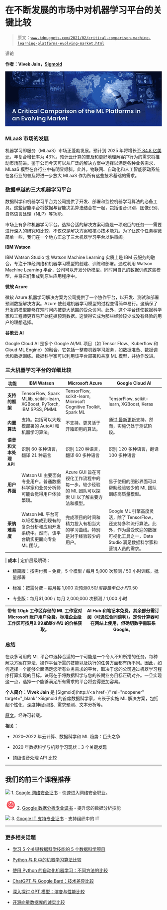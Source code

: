 # 在不断发展的市场中对机器学习平台的关键比较

> 原文：[`www.kdnuggets.com/2021/02/critical-comparison-machine-learning-platforms-evolving-market.html`](https://www.kdnuggets.com/2021/02/critical-comparison-machine-learning-platforms-evolving-market.html)

评论

**作者：Vivek Jain，[Sigmoid](https://www.sigmoid.com/)**

![图片](img/2c4bf2001741dc2bee3f84fae4130776.png)

### MLaaS 市场的发展

机器学习即服务（MLaaS）市场正蓬勃发展。预计到 2025 年将增长至[ 84.8 亿美元](https://www.mordorintelligence.com/industry-reports/global-machine-learning-as-a-service-mlaas-market)，年复合增长率为 43%。预计云计算的普及和更好地理解客户行为的需求将推动市场前进。鉴于公司今天可以从广泛的解决方案中选择以满足各种业务需求，MLaaS 模型在各行业中有明显倾斜。此外，物联网、自动化和人工智能驱动系统在各行业的普及将进一步放大 MLaaS 作为所有这些技术基础的需求。

### **数据卓越的三大机器学习平台**

数据科学和机器学习平台为公司提供了开发、部署和监控机器学习算法的必备工具。这些智能平台将数据与智能决策算法结合在一起，包括语音识别、图像识别、自然语言处理（NLP）等功能。

市场上有多种机器学习平台。选择合适的解决方案可能是一项艰巨的任务——需要进行深入的研究和比较，不仅仅是解决方案和核心技术能力。为了让这个任务稍微简单一些，我们在一个地方汇总了三大机器学习平台以供审阅。

**IBM Watson**

IBM Watson Studio 或 Watson Machine Learning 实质上是 IBM 云服务的融合，专注于神经网络和机器学习模型的创建、训练和部署。通过利用 Watson Machine Learning 平台，公司可以开发分析模型，同时用自己的数据训练这些模型，并将它们集成到原生应用程序中。

**微软 Azure**

微软 Azure 机器学习解决方案为公司提供了一个协作平台，以开发、测试和部署预测数据解决方案。Azure 使创建机器学习模型的过程变得简单易行。这确保了开发的模型能够在短时间内被更大范围的受众访问。此外，这个平台还使数据科学家和工程师更容易开始挖掘预测数据。这使得它成为那些经验较少或没有经验的用户的理想选择。

**谷歌云 AI**

Google Cloud AI 是多个 Google AI/ML 项目（如 Tensor Flow、Kuberflow 和 Cloud ML Engine）的融合。它包括一整套机器学习服务，如数据准备、数据调优和数据训练。数据科学家可以利用该平台部署和共享 ML 模型，并协作改进。

### 三大机器学习平台的详细比较

| **功能** | **IBM Watson** | **Microsoft Azure** | **Google Cloud AI** |
| --- | --- | --- | --- |
| **支持的框架** | TensorFlow, Spark MLlib, scikit-learn, XGBoost, PyTorch, IBM SPSS, PMML | TensorFlow, scikit-learn, Microsoft Cognitive Toolkit, Spark ML | TensorFlow, scikit-learn, XGBoost, Keras |
| **内置算法** | 支持。包括可以大规模部署的 AutoAI 和机器学习算法。 | 不支持。更灵活于开箱即用的算法。 | 通过[ 最新更新](https://cloud.google.com/ai-platform/training/docs/algorithms)支持。然而，实施仍处于测试阶段。 |
| **语音和文本处理 API** | 识别 60 多种语言，翻译 21 种语言 | 识别 120 种语言，翻译 60 多种语言 | 识别 120 多种语言，翻译 100 多种语言 |
| **用户界面** | Watson UI 主要面向专业用户。普通数据科学家和业务分析师可能会觉得用户体验繁琐。 | Azure GUI 旨在可视化工作流程中的每一步。较少经验的 ML 团队可以探索 UI 以了解主要方法和模型。 | 易于使用的图形界面可以帮助经验较少的 ML 团队训练高质量模型。 |
| **采纳难易度** | Watson ML 平台可以轻松集成到现有的复杂分析和应用开发系统中。然而，该平台确实更面向专业 ML 团队。 | 完成项目的时间和精力投入有相当大的学习曲线。特别是对于经验较少的用户。 | Google ML 引擎高度灵活，除了 TensorFlow，还支持多种流行算法。此外，作为最受欢迎的数据可视化工具之一，Data Studio 满足数据科学家和营销人员的需求。 |

| **成本** | 定价层级明确：

+   精简版：按需付费 – 免费，5 个模型 / 每月 5,000 次预测 / 50 小时训练，批量部署

+   标准：按需付费 – 每月每 1,000 次预测$0.50 / 每容量单位小时$0.50

+   专业版：每月$1,000 / 每月 2,000,000 次预测 / 1,000 小时

| 带有 10gb 工作区存储的 ML 工作室对 Microsoft 账户用户免费。标准企业级工作区可按月$9.99 或每小时$1 的价格获取。 | AI Hub 和笔记本免费。其余部分需订阅（可通过合同谈判）。定价计算器可在网站上使用，但确切数字需联系 Google。 |
| --- | --- |

### **总结**

在众多可用的 ML 平台中选择合适的一个可能是一个令人不知所措的任务。每种解决方案在算法、操作平台所需的技能以及执行的任务方面都有所不同。因此，如何选择一个能够全面满足您所有业务需求的平台，取决于您的公司通过机器学习程序打算实现的目标。诀窍在于将数据科学与您的长期业务目标正确对齐。一旦实现这一点，选择一个能够满足所有需求的平台将变得更加容易。

**个人简介：Vivek Jain** 是 [Sigmoid](http://<a href=)" rel="noopener" target="_blank">Sigmoid 的首席数据科学家，专长于实施 ML 解决方案，包括超个性化、深度神经网络、需求预测、文本分析等。

[原文](https://www.sigmoid.com/blogs/a-critical-comparison-of-the-ml-platforms-in-an-evolving-market/)。经许可转载。

**相关：**

+   2020–2022 年云计算、数据科学和 ML 趋势：巨头之争

+   2020 年数据科学与机器学习现状：3 个关键发现

+   顶级语音处理 API 比较

* * *

## 我们的前三个课程推荐

![](img/0244c01ba9267c002ef39d4907e0b8fb.png) 1\. [Google 网络安全证书](https://www.kdnuggets.com/google-cybersecurity) - 快速进入网络安全职业。

![](img/e225c49c3c91745821c8c0368bf04711.png) 2\. [Google 数据分析专业证书](https://www.kdnuggets.com/google-data-analytics) - 提升您的数据分析技能

![](img/0244c01ba9267c002ef39d4907e0b8fb.png) 3\. [Google IT 支持专业证书](https://www.kdnuggets.com/google-itsupport) - 支持组织中的 IT

* * *

### 更多相关话题

+   [学习 5 个关键数据科学技能的 5 个数据科学项目](https://www.kdnuggets.com/2022/03/5-data-science-projects-learn-5-critical-data-science-skills.html)

+   [Python 与 R 中的机器学习算法比较](https://www.kdnuggets.com/2023/06/machine-learning-algorithms-python-r.html)

+   [使用 Python 的自动化机器学习：不同方法的比较](https://www.kdnuggets.com/2023/03/automated-machine-learning-python-comparison-different-approaches.html)

+   [ChatGPT 与 Google Bard：技术差异比较](https://www.kdnuggets.com/2023/03/chatgpt-google-bard-comparison-technical-differences.html)

+   [深入探讨 GPT 模型：演变与性能比较](https://www.kdnuggets.com/2023/05/deep-dive-gpt-models.html)

+   [开源向量数据库的诚实比较](https://www.kdnuggets.com/an-honest-comparison-of-open-source-vector-databases)
